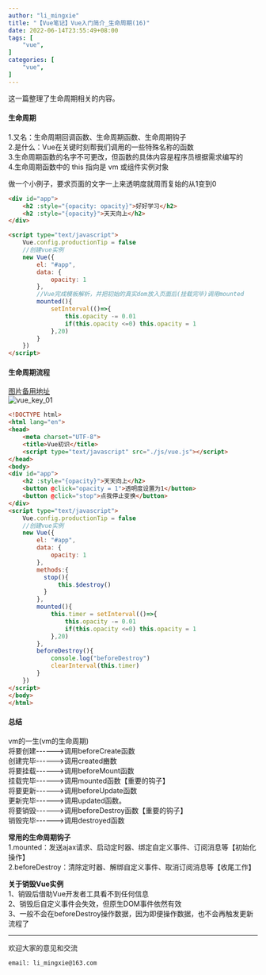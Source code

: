 ```yaml
---
author: "li_mingxie"
title: "【Vue笔记】Vue入门简介_生命周期(16)"
date: 2022-06-14T23:55:49+08:00
tags: [
    "vue",
]
categories: [
    "vue",
]
---
```


这一篇整理了生命周期相关的内容。  

#### 生命周期

1.又名：生命周期回调函数、生命周期函数、生命周期钩子  
2.是什么：Vue在关键时刻帮我们调用的一些特殊名称的函数  
3.生命周期函数的名字不可更改，但函数的具体内容是程序员根据需求编写的  
4.生命周期函数中的 this 指向是 vm 或组件实例对象  

做一个小例子，要求页面的文字一上来透明度就周而复始的从1变到0  

```html
<div id="app">
    <h2 :style="{opacity: opacity}">好好学习</h2>
    <h2 :style="{opacity}">天天向上</h2>
</div>
```

```html
<script type="text/javascript">
    Vue.config.productionTip = false
    //创建vue实例
    new Vue({
        el: "#app",
        data: {
            opacity: 1
        },
        //Vue完成模板解析，并把初始的真实dom放入页面后(挂载完毕)调用mounted
        mounted(){
            setInterval(()=>{
                this.opacity -= 0.01
                if(this.opacity <=0) this.opacity = 1
            },20)
        }
    })
</script>
```

#### 生命周期流程

[图片备用地址](https://limingxie.github.io/images/js/vue/life_cycle.png)  
![vue_key_01](https://mingxie-blog.oss-cn-beijing.aliyuncs.com/image/js/vue/life_cycle.png)

```html
<!DOCTYPE html>
<html lang="en">
<head>
    <meta charset="UTF-8">
    <title>Vue初识</title>
    <script type="text/javascript" src="./js/vue.js"></script>
</head>
<body>
<div id="app">
    <h2 :style="{opacity}">天天向上</h2>
    <button @click="opacity = 1">透明度设置为1</button>
    <button @click="stop">点我停止变换</button>
</div>
<script type="text/javascript">
    Vue.config.productionTip = false
    //创建vue实例
    new Vue({
        el: "#app",
        data: {
            opacity: 1
        },
        methods:{
          stop(){
              this.$destroy()
          }
        },
        mounted(){
            this.timer = setInterval(()=>{
                this.opacity -= 0.01
                if(this.opacity <=0) this.opacity = 1
            },20)
        },
        beforeDestroy(){
            console.log("beforeDestroy")
            clearInterval(this.timer)
        }
    })
</script>
</body>
</html>
```

#### 总结

vm的一生(vm的生命周期)  
将要创建------>调用​​​beforeCreate​​​函数  
创建完毕------>调用​​​created​​​豳数  
将要挂载------>调用​​​beforeMount​​​函数  
挂载完毕------>调用​​​mounted​​​函数【重要的钩子】  
将要更新------>调用​​​beforeUpdate​​​函数  
更新完毕------>调用​​​updated​​​函数。  
将要销毁------>调用​​​beforeDestroy​​​函数【重要的钩子】  
销毁完毕------>调用​​​destroyed​​函数  

**常用的生命周期钩子**  
1.​​​mounted​​​：发送ajax请求、启动定时器、绑定自定义事件、订阅消息等【初始化操作】  
2.​​​beforeDestroy​​：清除定时器、解绑自定义事件、取消订阅消息等【收尾工作】  

**关于销毁Vue实例**  
1、销毁后借助Vue开发者工具看不到任何信息  
2、销毁后自定义事件会失效，但原生DOM事件依然有效  
3、一般不会在​​​beforeDestroy​​操作数据，因为即便操作数据，也不会再触发更新流程了  

----------------------------------------------
欢迎大家的意见和交流

`email: li_mingxie@163.com`
